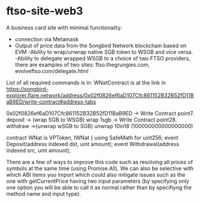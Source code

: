 # ftso-site-web3

A business card site with minimal functionality: 
- connection via Metamask
- Output of price data from the Songbird Network blockchain based on EVM
-Ability to wrap/unwrap native SGB token to WSGB and vice versa.
-Ability to delegate wrapped WSGB to a choice of two FTSO providers, there are examples of two sites: 
ftso.thegrungies.com, evolveftso.com/delegate.html


List of all required commands is in:
WNatContract is at the link in https://songbird-explorer.flare.network/address/0x02f0826ef6aD107Cfc861152B32B52fD11BaB9ED/write-contract#address-tabs

0x02f0826ef6aD107Cfc861152B32B52fD11BaB9ED → Write Contract point7. deposit → (wrap SGB to WSGB) wrap 1sgb
→ Write Contract point28. withdraw →(unwrap wSGB to SGB) unwrap 10in18 (100000000000000000)

contract WNat is VPToken, IWNat {
using SafeMath for uint256;
event Deposit(address indexed dst, uint amount);
event Withdrawal(address indexed src, uint amount);

There are a few of ways to improve this code such as resolving all prices of symbols at the same time (using Promise.All). We can also be selective with which ABI items you import which could also mitigate issues such as the one with getCurrentPrice having two input parameters (by specifying only one option you will be able to call it as normal rather than by specifiyng the method name and input type).
